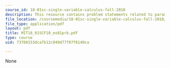 ```yaml
---
course_id: 18-01sc-single-variable-calculus-fall-2010
description: This resource contains problem statements related to parametrized curves.
file_location: /coursemedia/18-01sc-single-variable-calculus-fall-2010/73760153dca7b12c949d77f07f6140ca_MIT18_01SCF10_ex81prb.pdf
file_type: application/pdf
layout: pdf
title: MIT18_01SCF10_ex81prb.pdf
type: course
uid: 73760153dca7b12c949d77f07f6140ca

---
```

None